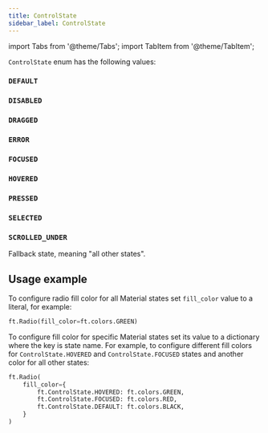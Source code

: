 ```yaml
---
title: ControlState
sidebar_label: ControlState
---
```

import Tabs from '@theme/Tabs';
import TabItem from '@theme/TabItem';

`ControlState` enum has the following values:

### `DEFAULT`

### `DISABLED`

### `DRAGGED`

### `ERROR`
### `FOCUSED`

### `HOVERED`
### `PRESSED`
### `SELECTED`
### `SCROLLED_UNDER`

Fallback state, meaning "all other states".

## Usage example

To configure radio fill color for all Material states set `fill_color` value to a literal, for example:

```python
ft.Radio(fill_color=ft.colors.GREEN)
```

To configure fill color for specific Material states set its value to a dictionary where the key is state name. For
example, to configure different fill colors for `ControlState.HOVERED` and `ControlState.FOCUSED` states and another
color for all other states:

```python
ft.Radio(
    fill_color={
        ft.ControlState.HOVERED: ft.colors.GREEN,
        ft.ControlState.FOCUSED: ft.colors.RED,
        ft.ControlState.DEFAULT: ft.colors.BLACK,
    }
)
```